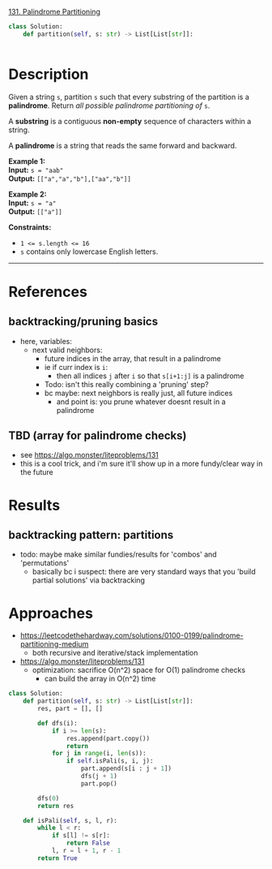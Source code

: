 [131. Palindrome Partitioning](https://leetcode.com/problems/palindrome-partitioning/)

```python
class Solution:
    def partition(self, s: str) -> List[List[str]]:
        
```

# Description

Given a string `s`, partition `s` such that every substring of the partition is a **palindrome**. Return _all possible palindrome partitioning of_ `s`.

A **substring** is a contiguous **non-empty** sequence of characters within a string.

A **palindrome** is a string that reads the same forward and backward.

**Example 1:**  
**Input:** `s = "aab"`  
**Output:** `[["a","a","b"],["aa","b"]]`

**Example 2:**  
**Input:** `s = "a"`  
**Output:** `[["a"]]`

**Constraints:**  
- `1 <= s.length <= 16`
- `s` contains only lowercase English letters.

---

# References

## backtracking/pruning basics
- here, variables:
	- next valid neighbors:
		- future indices in the array, that result in a palindrome
		- ie if curr index is `i`:
			- then all indices `j` after `i` so that `s[i+1:j]` is a palindrome
		- Todo: isn't this really combining a 'pruning' step?
		- bc maybe: next neighbors is really just, all future indices
			- and point is: you prune whatever doesnt result in a palindrome




## TBD (array for palindrome checks)
- see https://algo.monster/liteproblems/131
- this is a cool trick, and i'm sure it'll show up in a more fundy/clear way in the future


# Results

## backtracking pattern: partitions
- todo: maybe make similar fundies/results for 'combos' and 'permutations'
	- basically bc i suspect: there are very standard ways that you 'build partial solutions' via backtracking






# Approaches
- https://leetcodethehardway.com/solutions/0100-0199/palindrome-partitioning-medium
	- both recursive and iterative/stack implementation
- https://algo.monster/liteproblems/131
	- optimization: sacrifice O(n^2) space for O(1) palindrome checks
		- can build the array in O(n^2) time


```python
class Solution:
    def partition(self, s: str) -> List[List[str]]:
        res, part = [], []

        def dfs(i):
            if i >= len(s):
                res.append(part.copy())
                return
            for j in range(i, len(s)):
                if self.isPali(s, i, j):
                    part.append(s[i : j + 1])
                    dfs(j + 1)
                    part.pop()

        dfs(0)
        return res

    def isPali(self, s, l, r):
        while l < r:
            if s[l] != s[r]:
                return False
            l, r = l + 1, r - 1
        return True

```